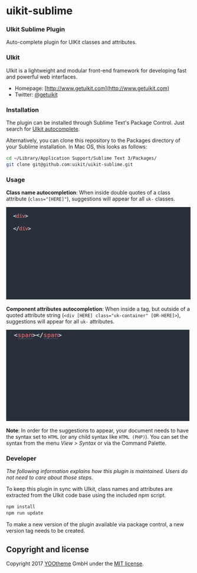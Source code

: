 uikit-sublime
=============

### UIkit Sublime Plugin

Auto-complete plugin for UIKit classes and attributes.

### UIkit

UIkit is a lightweight and modular front-end framework for developing fast and powerful web interfaces.

* Homepage: [http://www.getuikit.com](http://www.getuikit.com)
* Twitter: [@getuikit](http://twitter.com/getuikit)

### Installation

The plugin can be installed through Sublime Text's Package Control. Just search for [UIkit autocomplete](https://sublime.wbond.net/packages/UIkit%20autocomplete).

Alternatively, you can clone this repository to the Packages directory of your Sublime installation. In Mac OS, this looks as follows:

```bash
cd ~/Library/Application Support/Sublime Text 3/Packages/
git clone git@github.com:uikit/uikit-sublime.git
```

### Usage

**Class name autocompletion**: When inside double quotes of a class attribute (`class="[HERE]"`), suggestions will appear for all `uk-` classes.

![animation of class autocompletion](gif/classes.gif)

**Component attributes autocompletion**: When inside a tag, but outside of a quoted attribute string (`<div [HERE] class="uk-container" [OR-HERE]>`), suggestions will appear for all `uk-` attributes.

![animation of attributes autocompletion](gif/attributes.gif)

**Note**: In order for the suggestions to appear, your document needs to have the syntax set to `HTML` (or any child syntax like `HTML (PHP)`). You can set the syntax from the menu *View > Syntax* or via the Command Palette.

### Developer

*The following information explains how this plugin is maintained. Users do not need to care about those steps.*

To keep this plugin in sync with UIkit, class names and attributes are extracted from the UIkit code base using the included npm script.

```bash
npm install
npm run update
```

To make a new version of the plugin available via package control, a new version tag needs to be created.

## Copyright and license

Copyright 2017 [YOOtheme](http://www.yootheme.com) GmbH under the [MIT license](LICENSE.md).
